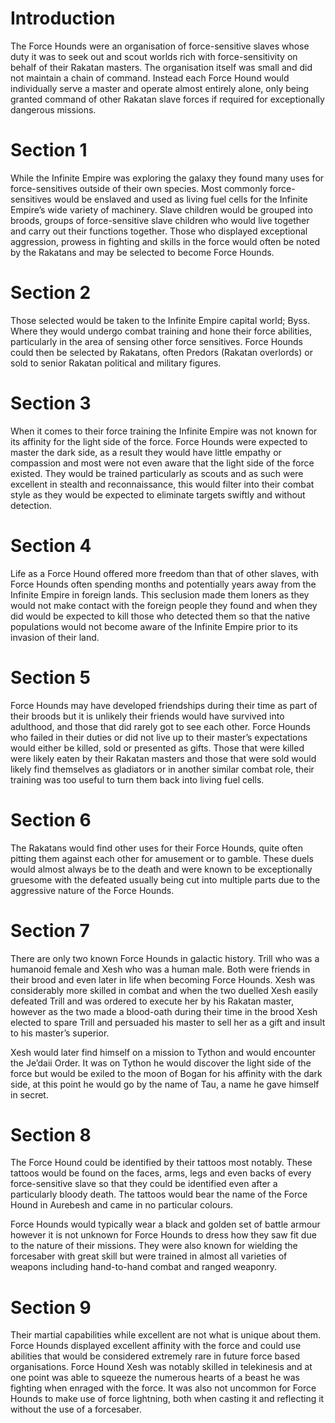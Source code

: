 # Introduction

The Force Hounds were an organisation of force-sensitive slaves whose duty it was to seek out and scout worlds rich with force-sensitivity on behalf of their Rakatan masters.
The organisation itself was small and did not maintain a chain of command.
Instead each Force Hound would individually serve a master and operate almost entirely alone, only being granted command of other Rakatan slave forces if required for exceptionally dangerous missions.

# Section 1

While the Infinite Empire was exploring the galaxy they found many uses for force-sensitives outside of their own species.
Most commonly force-sensitives would be enslaved and used as living fuel cells for the Infinite Empire’s wide variety of machinery.
Slave children would be grouped into broods, groups of force-sensitive slave children who would live together and carry out their functions together.
Those who displayed exceptional aggression, prowess in fighting and skills in the force would often be noted by the Rakatans and may be selected to become Force Hounds.

# Section 2

Those selected would be taken to the Infinite Empire capital world; Byss.
Where they would undergo combat training and hone their force abilities, particularly in the area of sensing other force sensitives.
Force Hounds could then be selected by Rakatans, often Predors (Rakatan overlords) or sold to senior Rakatan political and military figures.

# Section 3

When it comes to their force training the Infinite Empire was not known for its affinity for the light side of the force.
Force Hounds were expected to master the dark side, as a result they would have little empathy or compassion and most were not even aware that the light side of the force existed.
They would be trained particularly as scouts and as such were excellent in stealth and reconnaissance, this would filter into their combat style as they would be expected to eliminate targets swiftly and without detection.

# Section 4

Life as a Force Hound offered more freedom than that of other slaves, with Force Hounds often spending months and potentially years away from the Infinite Empire in foreign lands.
This seclusion made them loners as they would not make contact with the foreign people they found and when they did would be expected to kill those who detected them so that the native populations would not become aware of the Infinite Empire prior to its invasion of their land.

# Section 5

Force Hounds may have developed friendships during their time as part of their broods but it is unlikely their friends would have survived into adulthood, and those that did rarely got to see each other.
Force Hounds who failed in their duties or did not live up to their master’s expectations would either be killed, sold or presented as gifts.
Those that were killed were likely eaten by their Rakatan masters and those that were sold would likely find themselves as gladiators or in another similar combat role, their training was too useful to turn them back into living fuel cells.

# Section 6

The Rakatans would find other uses for their Force Hounds, quite often pitting them against each other for amusement or to gamble.
These duels would almost always be to the death and were known to be exceptionally gruesome with the defeated usually being cut into multiple parts due to the aggressive nature of the Force Hounds.

# Section 7

There are only two known Force Hounds in galactic history.
Trill who was a humanoid female and Xesh who was a human male.
Both were friends in their brood and even later in life when becoming Force Hounds.
Xesh was considerably more skilled in combat and when the two duelled Xesh easily defeated Trill and was ordered to execute her by his Rakatan master, however as the two made a blood-oath during their time in the brood Xesh elected to spare Trill and persuaded his master to sell her as a gift and insult to his master’s superior.

Xesh would later find himself on a mission to Tython and would encounter the Je’daii Order.
It was on Tython he would discover the light side of the force but would be exiled to the moon of Bogan for his affinity with the dark side, at this point he would go by the name of Tau, a name he gave himself in secret.

# Section 8

The Force Hound could be identified by their tattoos most notably.
These tattoos would be found on the faces, arms, legs and even backs of every force-sensitive slave so that they could be identified even after a particularly bloody death.
The tattoos would bear the name of the Force Hound in Aurebesh and came in no particular colours.

Force Hounds would typically wear a black and golden set of battle armour however it is not unknown for Force Hounds to dress how they saw fit due to the nature of their missions.
They were also known for wielding the forcesaber with great skill but were trained in almost all varieties of weapons including hand-to-hand combat and ranged weaponry.

# Section 9

Their martial capabilities while excellent are not what is unique about them.
Force Hounds displayed excellent affinity with the force and could use abilities that would be considered extremely rare in future force based organisations.
Force Hound Xesh was notably skilled in telekinesis and at one point was able to squeeze the numerous hearts of a beast he was fighting when enraged with the force.
It was also not uncommon for Force Hounds to make use of force lightning, both when casting it and reflecting it without the use of a forcesaber.
